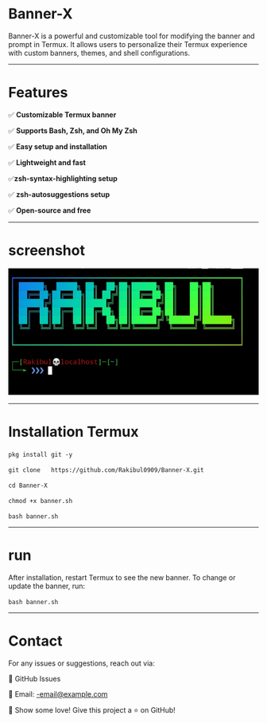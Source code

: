 # Banner-X

Banner-X is a powerful and customizable tool for modifying the banner and prompt in Termux. It allows users to personalize their Termux experience with custom banners, themes, and shell configurations.


---

# Features

✅ **Customizable Termux banner**

✅ **Supports Bash, Zsh, and Oh My Zsh**

✅ **Easy setup and installation**

✅ **Lightweight and fast**

✅**zsh-syntax-highlighting setup**

✅ **zsh-autosuggestions setup**

✅ **Open-source and free**


---

# screenshot
![My Image](image)

---
# Installation Termux

`pkg install git -y`

`git clone   https://github.com/Rakibul0909/Banner-X.git`

`cd Banner-X`

`chmod +x banner.sh`

`bash banner.sh`


---

# run

After installation, restart Termux to see the new banner. To change or update the banner, run:

``bash banner.sh``



---
# Contact

For any issues or suggestions, reach out via:

💬 GitHub Issues

📧 Email: -email@example.com


🌟 Show some love! Give this project a ⭐ on GitHub!

